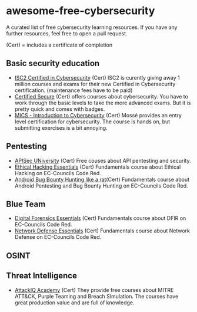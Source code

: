 # awesome-free-cybersecurity
A curated list of free cybersecurity learning resources.
If you have any further resources, feel free to open a pull request.

(Cert) = includes a certificate of completion

## Basic security education
- [ISC2 Certified in Cybersecurity](https://www.isc2.org/Landing/1MCC) (Cert) ISC2 is curently giving away 1 million courses and exams for their new Certified in Cybersecurity certification. (maintenance fees have to be paid)
- [Certified Secure](https://www.certifiedsecure.com/) (Cert) offers courses about cybersecurity. You have to work through the basic levels to take the more advanced exams. But it is pretty quick and comes with badges.
- [MICS - Introduction to Cybersecurity](https://www.mosse-institute.com/certifications/mics-introduction-to-cyber-security.html) (Cert) Mossé provides an entry level certification for cybersecurity. The course is hands on, but submitting exercises is a bit annoying.

## Pentesting
- [APISec UNiversity](https://www.apisecuniversity.com/) (Cert) Free couses about API pentesting and security.
- [Ethical Hacking Essentials](https://codered.eccouncil.org/course/ethical-hacking-essentials?logged=false) (Cert) Fundamentals course about Ethical Hacking on EC-Councils Code Red.
- [Android Bug Bounty Hunting like a rat](https://codered.eccouncil.org/course/android-bug-bounty-hunting-hunt-like-a-rat?logged=false)(Cert) Fundamentals course about Android Pentesting and Bug Bounty Hunting on EC-Councils Code Red.

## Blue Team
- [Digital Forensics Essentials](https://codered.eccouncil.org/course/digital-forensics-essentials?logged=false) (Cert) Fundamentals course about DFIR on EC-Councils Code Red.
- [Network Defense Essentials](https://codered.eccouncil.org/course/network-defense-essentials?logged=false) (Cert) Fundamentals course about Network Defense on EC-Councils Code Red.

## OSINT

## Threat Intelligence
- [AttackIQ Academy](https://academy.attackiq.com/) (Cert) They provide free courses about MITRE ATT&CK, Purple Teaming and Breach SImulation. The courses have great production value and are full of knowledge.
